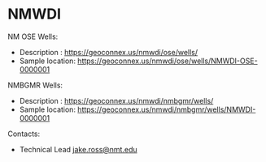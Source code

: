 NMWDI
===========

NM OSE Wells:
* Description : https://geoconnex.us/nmwdi/ose/wells/
* Sample location: https://geoconnex.us/nmwdi/ose/wells/NMWDI-OSE-0000001

NMBGMR Wells:
* Description : https://geoconnex.us/nmwdi/nmbgmr/wells/
* Sample location: https://geoconnex.us/nmwdi/nmbgmr/wells/NMWDI-0000001

Contacts: 
* Technical Lead   <jake.ross@nmt.edu>